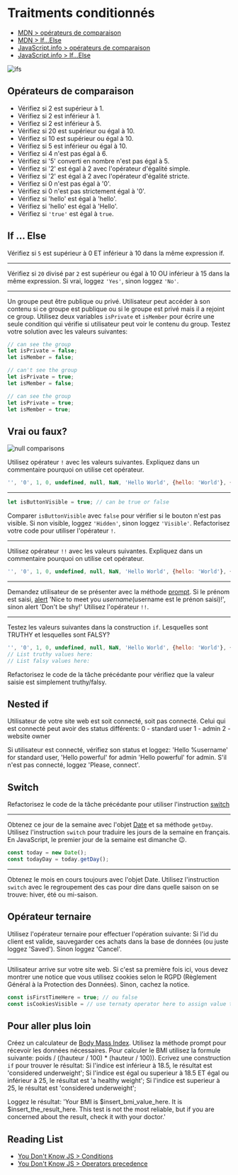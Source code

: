 # Traitments conditionnés

+ [MDN > opérateurs de comparaison](https://developer.mozilla.org/en-US/docs/Web/JavaScript/Reference/Operators/Comparison_Operators)
+ [MDN > If...Else](https://developer.mozilla.org/en-US/docs/Web/JavaScript/Reference/Statements/if...else)
+ [JavaScript.info > opérateurs de comparaison](https://javascript.info/comparison)
+ [JavaScript.info > If...Else](https://javascript.info/comparison)

![ifs](https://pics.me.me/a-programmers-wife-sends-him-to-the-grocery-store-with-31715874.png)

## Opérateurs de comparaison

+ Vérifiez si 2 est supérieur à 1.
+ Vérifiez si 2 est inférieur à 1.
+ Vérifiez si 2 est inférieur à 5.
+ Vérifiez si 20 est supérieur ou égal à 10.
+ Vérifiez si 10 est supérieur ou égal à 10.
+ Vérifiez si 5 est inférieur ou égal à 10.
+ Vérifiez si 4 n'est pas égal à 6.
+ Vérifiez si '5' converti en nombre n'est pas égal à 5.
+ Vérifiez si '2' est égal à 2 avec l'opérateur d'égalité simple.
+ Vérifiez si '2' est égal à 2 avec l'opérateur d'égalité stricte.
+ Vérifiez si 0 n'est pas égal à '0'.
+ Vérifiez si 0 n'est pas strictement égal à '0'.
+ Vérifiez si 'hello' est égal à 'hello'.
+ Vérifiez si 'hello' est égal à 'Hello'.
+ Vérifiez si `'true'` est égal à `true`.

## If ... Else

Vérifiez si `5` est supérieur à 0 ET inférieur à 10 dans la même expression if.

---

Vérifiez si `20` divisé par `2` est supérieur ou égal à 10 OU inférieur à 15 dans la même expression. Si vrai, loggez `'Yes'`, sinon loggez `'No'`.

---

Un groupe peut être publique ou privé. Utilisateur peut accéder à son contenu si ce groupe est publique ou si le groupe est privé mais il a rejoint ce group. 
Utilisez deux variables `isPrivate` et `isMember` pour écrire une seule condition qui vérifie si utilisateur peut voir le contenu du group.
Testez votre solution avec les valeurs suivantes:
```js
// can see the group
let isPrivate = false;
let isMember = false;

// can't see the group
let isPrivate = true;
let isMember = false;

// can see the group
let isPrivate = true;
let isMember = true;

```

## Vrai ou faux?

![null comparisons](https://i.ibb.co/99xX5c7/comparisons.png)

Utilisez opérateur `!` avec les valeurs suivantes. Expliquez dans un commentaire pourquoi on utilise cet opérateur.
```js
'', '0', 1, 0, undefined, null, NaN, 'Hello World', {hello: 'World'}, {}, [1, 2, 3], []
```

---

```js
let isButtonVisible = true; // can be true or false
```
Comparer `isButtonVisible` avec `false` pour vérifier si le bouton n'est pas visible. Si non visible, loggez `'Hidden'`, sinon loggez `'Visible'`.
Refactorisez votre code pour utiliser l'opérateur `!`.

---

Utilisez opérateur `!!` avec les valeurs suivantes. Expliquez dans un commentaire pourquoi on utilise cet opérateur.
```js
'', '0', 1, 0, undefined, null, NaN, 'Hello World', {hello: 'World'}, {}, [1, 2, 3], []
```

---

Demandez utilisateur de se présenter avec la méthode [prompt](https://developer.mozilla.org/en-US/docs/Web/API/Window/prompt). Si le prénom est saisi, [alert](https://developer.mozilla.org/en-US/docs/Web/API/Window/alert) 'Nice to meet you $username ($username est le prénon saisi)!', sinon alert 'Don't be shy!'
Utilisez l'opérateur `!!`.

---

Testez les valeurs suivantes dans la construction `if`. Lesquelles sont TRUTHY et lesquelles sont FALSY? 
```js
'', '0', 1, 0, undefined, null, NaN, 'Hello World', {hello: 'World'}, {}, [1, 2, 3], []
// List truthy values here:
// List falsy values here:
```

Refactorisez le code de la tâche précédante pour vérifiez que la valeur saisie est simplement truthy/falsy.

## Nested if

Utilisateur de votre site web est soit connecté, soit pas connecté. Celui qui est connecté peut avoir des status différents:
0 - standard user
1 - admin
2 - website owner

Si utilisateur est connecté, vérifiez son status et loggez: 'Hello %username' for standard user, 'Hello powerful' for admin 'Hello powerful' for admin.
S'il n'est pas connecté, loggez 'Please, connect'.

## Switch

Refactorisez le code de la tâche précédante pour utiliser l'instruction [switch](https://developer.mozilla.org/en-US/docs/Web/JavaScript/Reference/Statements/switch)

---

Obtenez ce jour de la semaine avec l'objet [Date](https://developer.mozilla.org/en-US/docs/Web/JavaScript/Reference/Global_Objects/Date) et sa méthode `getDay`.
Utilisez l'instruction `switch` pour traduire les jours de la semaine en français. 
En JavaScript, le premier jour de la semaine est dimanche 😉.
```js
const today = new Date();
const todayDay = today.getDay();
```
---

Obtenez le mois en cours toujours avec l'objet Date.
Utilisez l'instruction `switch` avec le regroupement des cas pour dire dans quelle saison on se trouve: hiver, été ou mi-saison.

## Opérateur ternaire

Utilisez l'opérateur ternaire pour effectuer l'opération suivante:
Si l'id du client est valide, sauvegarder ces achats dans la base de données (ou juste loggez 'Saved'). Sinon loggez 'Cancel'.

--- 

Utilisateur arrive sur votre site web. Si c'est sa première fois ici, vous devez montrer une notice que vous utilisez cookies selon le RGPD (Règlement Général à la Protection des Données). Sinon, cachez la notice.

```js
const isFirstTimeHere = true; // ou false
const isCookiesVisible = // use ternaty operator here to assign value to isCookiesVisible variable
```

## Pour aller plus loin

Créez un calculateur de [Body Mass Index](https://fr.wikipedia.org/wiki/Indice_de_masse_corporelle).
Utilisez la méthode prompt pour récevoir les données nécessaires.
Pour calculer le BMI utilisez la formule suivante: poids / ((hauteur / 100) * (hauteur / 100)).
Ecrivez une construction `if` pour trouver le résultat:
Si l'indice est inférieur à 18.5, le résultat est 'considered underweight';
Si l'indice est égal ou superieur à 18.5 ET égal ou inférieur à 25, le résultat est 'a healthy weight';
Si l'indice est superieur à 25, le résultat est 'considered underweight';

Loggez le résultat: 'Your BMI is $insert_bmi_value_here. It is $insert_the_result_here. This test is not the most reliable, but if you are concerned about the result, check it with your doctor.'

## Reading List

+ [You Don't Know JS > Conditions](https://github.com/getify/You-Dont-Know-JS/blob/master/up%20%26%20going/ch1.md#conditionals)
+ [You Don't Know JS > Operators precedence](https://github.com/getify/You-Dont-Know-JS/blob/master/types%20%26%20grammar/ch5.md#operator-precedence)

